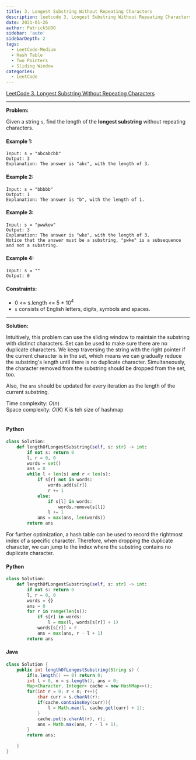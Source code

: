 ```yaml
---
title: 3. Longest Substring Without Repeating Characters
description: leetcode 3. Longest Substring Without Repeating Characters
date: 2021-01-26
author: PatrickSUDO
sidebar: 'auto'
sidebarDepth: 2
tags: 
  - LeetCode-Medium
  - Hash Table 
  - Two Pointers
  - Sliding Window
categories:
  - LeetCode
---
```

[LeetCode 3. Longest Substring Without Repeating Characters](https://leetcode.com/problems/subarrays-with-k-different-integers/)

---
**Problem:** <br/>

Given a string `s`, find the length of the **longest substring** without repeating characters.


#### Example 1:

    Input: s = "abcabcbb"
    Output: 3
    Explanation: The answer is "abc", with the length of 3.

#### Example 2:

    Input: s = "bbbbb"
    Output: 1
    Explanation: The answer is "b", with the length of 1.

#### Example 3:

    Input: s = "pwwkew"
    Output: 3
    Explanation: The answer is "wke", with the length of 3.
    Notice that the answer must be a substring, "pwke" is a subsequence and not a substring.

#### Example 4:

    Input: s = ""
    Output: 0

#### Constraints:

- 0 <= s.length <= 5 * 10<sup>4</sup>
- `s` consists of English letters, digits, symbols and spaces.

---
**Solution:** <br/>

Intuitively, this problem can use the sliding window to maintain the substring with distinct characters. Set can be used to make sure there are no duplicate characters.  We keep traversing the string with the right pointer if the current character is in the set, which means we can gradually reduce the substring's length until there is no duplicate character. Simultaneously, the character removed from the substring should be dropped from the set, too.

Also, the `ans` should be updated for every iteration as the length of the current substring.

Time complexity: $O(n)$</br>
Space complexity: $O(K)$ K is teh size of hashmap
</br>
</br>


#### Python
```python
class Solution:
    def lengthOfLongestSubstring(self, s: str) -> int:
        if not s: return 0
        l, r = 0, 0
        words = set()
        ans = 0
        while l < len(s) and r < len(s):
            if s[r] not in words:
                words.add(s[r])
                r += 1
            else:
                if s[l] in words:
                    words.remove(s[l])
                l += 1                
            ans = max(ans, len(words))
        return ans
```

For further optimization, a hash table can be used to record the rightmost index of a specific character. Therefore, when dropping the duplicate character, we can jump to the index where the substring contains no duplicate character.

#### Python
```python
class Solution:
    def lengthOfLongestSubstring(self, s: str) -> int:
        if not s: return 0
        l, r = 0, 0
        words = {}
        ans = 0
        for r in range(len(s)):
            if s[r] in words:
                l = max(l, words[s[r]] + 1)
            words[s[r]] = r
            ans = max(ans, r - l + 1)
        return ans
```

#### Java
```java
class Solution {
    public int lengthOfLongestSubstring(String s) {
        if(s.length() == 0) return 0;
        int l = 0, n = s.length(), ans = 0;
        Map<Character, Integer> cache = new HashMap<>();
        for(int r = 0; r < n; r++){
            char curr = s.charAt(r);
            if(cache.containsKey(curr)){
                l = Math.max(l, cache.get(curr) + 1);
            }
            cache.put(s.charAt(r), r);
            ans = Math.max(ans, r - l + 1);
        }
        return ans;
            
    }
}
```

<Disqus shortname="patricksudo" />